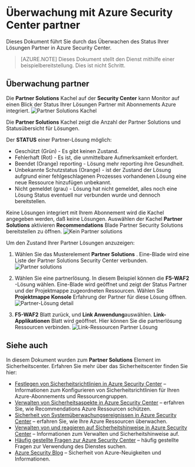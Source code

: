<properties
   pageTitle="Verwalten von Partner Solutions in Azure Security Center | Microsoft Azure"
   description="Dieses Dokument führt Sie durch wie Azure Security Center Monitor auf einen Blick können der Status Ihrer Lösungen Partner mit Abonnements Azure integriert."
   services="security-center"
   documentationCenter="na"
   authors="TerryLanfear"
   manager="MBaldwin"
   editor=""/>

<tags
   ms.service="security-center"
   ms.devlang="na"
   ms.topic="article"
   ms.tgt_pltfrm="na"
   ms.workload="na"
   ms.date="10/26/2016"
   ms.author="terrylan"/>

# <a name="monitoring-partner-solutions-with-azure-security-center"></a>Überwachung mit Azure Security Center partner

Dieses Dokument führt Sie durch das Überwachen des Status Ihrer Lösungen Partner in Azure Security Center.

> [AZURE.NOTE] Dieses Dokument stellt den Dienst mithilfe einer beispielbereitstellung. Dies ist nicht Schritt.

## <a name="monitoring-partner-solutions"></a>Überwachung partner

Die **Partner Solutions** Kachel auf der **Security Center** kann Monitor auf einen Blick der Status Ihrer Lösungen Partner mit Abonnements Azure integriert.
![Partner Solutions Kachel][1]

Die **Partner Solutions** Kachel zeigt die Anzahl der Partner Solutions und Statusübersicht für Lösungen.

Der **STATUS** einer Partner-Lösung möglich:

- Geschützt (Grün) - Es gibt keinen Zustand.
- Fehlerhaft (Rot) - Es ist, die unmittelbare Aufmerksamkeit erfordert.
- Beendet (Orange) reporting - Lösung mehr reporting ihre Gesundheit.
- Unbekannte Schutzstatus (Orange) - ist der Zustand der Lösung aufgrund einer fehlgeschlagenen Prozesses vorhandenen Lösung eine neue Ressource hinzufügen unbekannt.
- Nicht gemeldet (grau) - Lösung hat nicht gemeldet, alles noch eine Lösung Status eventuell nur verbunden wurde und dennoch bereitstellen.

Keine Lösungen integriert mit Ihrem Abonnement wird die Kachel angegeben werden, daß keine Lösungen. Auswählen der Kachel **Partner Solutions** aktivieren **Recommendations** Blade Partner Security Solutions bereitstellen zu öffnen.
![Kein Partner solutions][2]

Um den Zustand Ihrer Partner Lösungen anzuzeigen:

1. Wählen Sie das Musterelement **Partner Solutions** . Eine-Blade wird eine Liste der Partner Solutions Security Center verbunden.
![Partner solutions][3]

2. Wählen Sie eine partnerlösung. In diesem Beispiel können die **F5-WAF2** -Lösung wählen.  Eine-Blade wird geöffnet und zeigt der Status Partner und der Projektmappe zugeordneten Ressourcen. Wählen Sie **Projektmappe Konsole** Erfahrung der Partner für diese Lösung öffnen.
![Partner-Lösung detail][4]

3. **F5-WAF2** Blatt zurück, und **Link Anwendung**auswählen. **Link-Applikationen** Blatt wird geöffnet. Hier können Sie die partnerlösung Ressourcen verbinden.
![Link-Ressourcen Partner Lösung][5]

## <a name="see-also"></a>Siehe auch
In diesem Dokument wurden zum **Partner Solutions** Element im Sicherheitscenter. Erfahren Sie mehr über das Sicherheitscenter finden Sie hier:

- [Festlegen von Sicherheitsrichtlinien in Azure Security Center](security-center-policies.md) – Informationen zum Konfigurieren von Sicherheitsrichtlinien für Ihren Azure-Abonnements und Ressourcengruppen.
- [Verwalten von Sicherheitsaspekte in Azure Security Center](security-center-recommendations.md) – erfahren Sie, wie Recommendations Azure Ressourcen schützen.
- [Sicherheit von Systemüberwachungsereignissen in Azure Security Center](security-center-monitoring.md) – erfahren Sie, wie Ihre Azure Ressourcen überwachen.
- [Verwalten von und reagieren auf Sicherheitshinweise in Azure Security Center](security-center-managing-and-responding-alerts.md) – Informationen zum Verwalten und Sicherheitshinweise auf.
- [Häufig gestellte Fragen zur Azure Security Center](security-center-faq.md) – häufig gestellte Fragen zur Verwendung des Dienstes suchen.
- [Azure Security Blog](http://blogs.msdn.com/b/azuresecurity/) – Sicherheit von Azure-Neuigkeiten und Informationen.

<!--Image references-->
[1]: ./media/security-center-partner-solutions/partner-solutions-tile.png
[2]: ./media/security-center-partner-solutions/no-partner-solutions-to-display.png
[3]: ./media/security-center-partner-solutions/partner-solutions.png
[4]: ./media/security-center-partner-solutions/partner-solutions-detail.png
[5]: ./media/security-center-partner-solutions/link-applications.png
